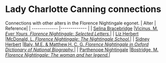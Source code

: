 # Lady Charlotte Canning connections
Connections with other alters in the Florence Nightingale egonet.
| Alter  | Reference|
| ------------- |------------- |
| [Selina Bracebridge](https://github.com/altealo/SelinaBracebridge/blob/master/README.md)  |[Vicinus, M. *Ever Yours, Florence Nightingale: Selected Letters.*](https://books.google.co.uk/books?id=jaK2lF6mfE8C&pg=PA117&lpg=PA117&dq=Lady+Charlotte+Canning+and+bracebridge&source=bl&ots=cRWXmqt_T2&sig=ACfU3U2Dl6HkS9YfarkhRZzJjduBHosRGA&hl=en&sa=X&ved=2ahUKEwimiZ2KqezkAhW9VBUIHVW6B3EQ6AEwD3oECAcQAQ#v=onepage&q=Lady%20Charlotte%20Canning%20and%20bracebridge&f=false)|
| [Liz Herbert](https://github.com/altealo/LizHerbert/blob/master/README.md) |[McDonald, L. *Florence Nightingale: The Nightingale School.*](https://books.google.co.uk/books?id=EhnaAgAAQBAJ&pg=PA62&lpg=PA62&dq=mary+clarke+lady+charlotte+canning&source=bl&ots=ATm9o4agH4&sig=ACfU3U1u7fCRP3vv2GfCDEcbpFAzGEcvHw&hl=en&sa=X&ved=2ahUKEwjvw-HRouzkAhV5ThUIHYcOAI8Q6AEwEnoECAkQAQ#v=onepage&q=mary%20clarke%20lady%20charlotte%20canning&f=false)|
| [Sidney Herbert](https://github.com/altealo/SidneyHerbert/blob/master/README.md)  |[Baly, M.E. &  Matthew,H. C. G. *Florence Nightingale in Oxford Dictionary of National Biography.*](http://mathshistory.st-andrews.ac.uk/DNB/Nightingale.html)|
| [Parthenope Nightingale](https://github.com/altealo/ParthenopeNightingale/blob/master/README.md) |[Bostridge, M. *Florence Nightingale: The woman and her legend.*](https://books.google.co.uk/books?id=OsCiBgAAQBAJ&lpg=PR334&pg=PP1#v=onepage&q&f=false)|
